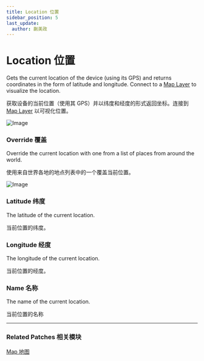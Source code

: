 ```yaml
---
title: Location 位置
sidebar_position: 5
last_update:
  author: 蒯美政
---
```


# Location 位置

Gets the current location of the device (using its GPS) and returns coordinates in the form of latitude and longitude. Connect to a [Map Layer](./../Layer/Map.md) to visualize the location.

获取设备的当前位置（使用其 GPS）并以纬度和经度的形式返回坐标。连接到 [Map Layer](./../Layer/Map.md) 以可视化位置。

![Image](@site/static/img/docs/Device/location.png)

### Override 覆盖

Override the current location with one from a list of places from around the world.

使用来自世界各地的地点列表中的一个覆盖当前位置。

![Image](@site/static/img/docs/Device/location-item.png)

### Latitude 纬度

The latitude of the current location.

当前位置的纬度。

### Longitude 经度

The longitude of the current location.

当前位置的经度。

### Name 名称

The name of the current location.

当前位置的名称

------

### Related Patches 相关模块

[Map 地图](./../Layer/Map.md)
